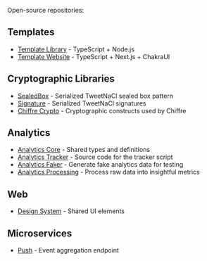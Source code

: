 Open-source repositories:

## Templates

- [Template Library](https://github.com/chiffre-io/template-library) - TypeScript + Node.js
- [Template Website](https://github.com/chiffre-io/template-website) - TypeScript + Next.js + ChakraUI

## Cryptographic Libraries

- [SealedBox](https://github.com/chiffre-io/crypto-box) - Serialized TweetNaCl sealed box pattern
- [Signature](https://github.com/chiffre-io/crypto-sign) - Serialized TweetNaCl signatures
- [Chiffre Crypto](https://github.com/chiffre-io/crypto) - Cryptographic constructs used by Chiffre

## Analytics

- [Analytics Core](https://github.com/chiffre-io/analytics-core) - Shared types and definitions
- [Analytics Tracker](https://github.com/chiffre-io/analytics-tracker) - Source code for the tracker script
- [Analytics Faker](https://github.com/chiffre-io/analytics-faker) - Generate fake analytics data for testing
- [Analytics Processing](https://github.com/chiffre-io/analytics-processing) - Process raw data into insightful metrics

## Web

- [Design System](https://github.com/chiffre-io/design-system) - Shared UI elements

## Microservices

- [Push](https://github.com/chiffre-io/push) - Event aggregation endpoint
